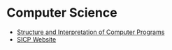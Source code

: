
# Computer Science
* [Structure and Interpretation of Computer Programs](https://mitpress.mit.edu/sites/default/files/sicp/full-text/book/book.html)
* [SICP Website](https://mitpress.mit.edu/sites/default/files/sicp/index.html)

